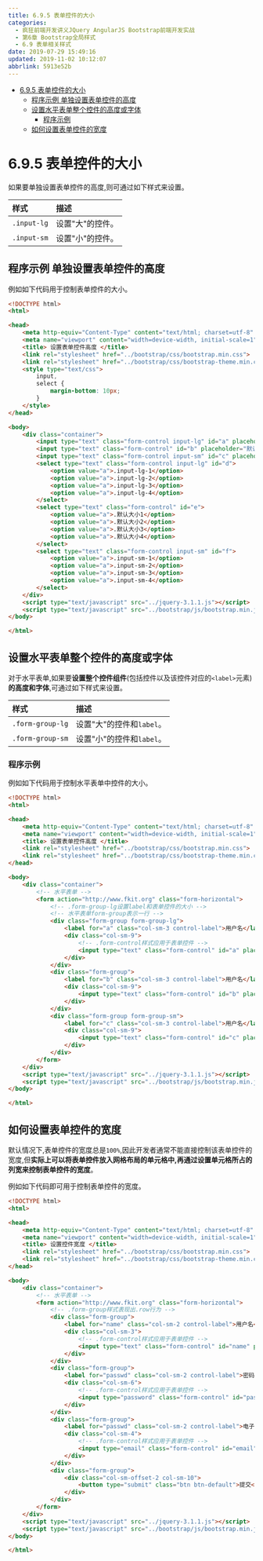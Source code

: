 ```yaml
---
title: 6.9.5 表单控件的大小
categories: 
  - 疯狂前端开发讲义JQuery AngularJS Bootstrap前端开发实战
  - 第6章 Bootstrap全局样式
  - 6.9 表单相关样式
date: 2019-07-29 15:49:16
updated: 2019-11-02 10:12:07
abbrlink: 5913e52b
---
```

<div id='my_toc'>

- [6.9.5 表单控件的大小](/JavaReadingNotes/5913e52b/#6-9-5-表单控件的大小)
    - [程序示例 单独设置表单控件的高度](/JavaReadingNotes/5913e52b/#程序示例-单独设置表单控件的高度)
    - [设置水平表单整个控件的高度或字体](/JavaReadingNotes/5913e52b/#设置水平表单整个控件的高度或字体)
        - [程序示例](/JavaReadingNotes/5913e52b/#程序示例)
    - [如何设置表单控件的宽度](/JavaReadingNotes/5913e52b/#如何设置表单控件的宽度)

</div>
<!--more-->
<script>if (navigator.platform.toLowerCase() == 'win32'){document.getElementById('my_toc').style.display = 'none';}</script>

<!--end-->
<!--SSTStart-->
# 6.9.5 表单控件的大小 #
如果要单独设置表单控件的高度,则可通过如下样式来设置。

|样式|描述|
|:---|:---|
|`.input-lg`|设置"大"的控件。|
|`.input-sm`|设置"小"的控件。|
<!--SSTStop-->
## 程序示例 单独设置表单控件的高度 ##
例如如下代码用于控制表单控件的大小。
```html
<!DOCTYPE html>
<html>

<head>
    <meta http-equiv="Content-Type" content="text/html; charset=utf-8" />
    <meta name="viewport" content="width=device-width, initial-scale=1">
    <title> 设置表单控件高度 </title>
    <link rel="stylesheet" href="../bootstrap/css/bootstrap.min.css">
    <link rel="stylesheet" href="../bootstrap/css/bootstrap-theme.min.css">
    <style type="text/css">
        input,
        select {
            margin-bottom: 10px;
        }
    </style>
</head>

<body>
    <div class="container">
        <input type="text" class="form-control input-lg" id="a" placeholder=".input-lg">
        <input type="text" class="form-control" id="b" placeholder="默认高度">
        <input type="text" class="form-control input-sm" id="c" placeholder=".input-sm">
        <select type="text" class="form-control input-lg" id="d">
            <option value="a">.input-lg-1</option>
            <option value="a">.input-lg-2</option>
            <option value="a">.input-lg-3</option>
            <option value="a">.input-lg-4</option>
        </select>
        <select type="text" class="form-control" id="e">
            <option value="a">.默认大小1</option>
            <option value="a">.默认大小2</option>
            <option value="a">.默认大小3</option>
            <option value="a">.默认大小4</option>
        </select>
        <select type="text" class="form-control input-sm" id="f">
            <option value="a">.input-sm-1</option>
            <option value="a">.input-sm-2</option>
            <option value="a">.input-sm-3</option>
            <option value="a">.input-sm-4</option>
        </select>
    </div>
    <script type="text/javascript" src="../jquery-3.1.1.js"></script>
    <script type="text/javascript" src="../bootstrap/js/bootstrap.min.js"></script>
</body>

</html>
```
<!--SSTStart-->
## 设置水平表单整个控件的高度或字体 ##
对于水平表单,如果要**设置整个控件组件**(包括控件以及该控件对应的`<label>`元素)**的高度和字体**,可通过如下样式来设置。

|样式|描述|
|:---|:---|
|`.form-group-lg`|设置"大"的控件和`label`。|
|`.form-group-sm`|设置"小"的控件和`label`。|
<!--SSTStop-->
### 程序示例 ###
例如如下代码用于控制水平表单中控件的大小。
```html
<!DOCTYPE html>
<html>

<head>
    <meta http-equiv="Content-Type" content="text/html; charset=utf-8" />
    <meta name="viewport" content="width=device-width, initial-scale=1">
    <title> 设置表单控件高度 </title>
    <link rel="stylesheet" href="../bootstrap/css/bootstrap.min.css">
    <link rel="stylesheet" href="../bootstrap/css/bootstrap-theme.min.css">
</head>

<body>
    <div class="container">
        <!-- 水平表单 -->
        <form action="http://www.fkit.org" class="form-horizontal">
            <!-- .form-group-lg设置label和表单控件的大小 -->
            <!-- 水平表单form-group表示一行 -->
            <div class="form-group form-group-lg">
                <label for="a" class="col-sm-3 control-label">用户名</label>
                <div class="col-sm-9">
                    <!-- .form-control样式应用于表单控件 -->
                    <input type="text" class="form-control" id="a" placeholder=".form-group-lg">
                </div>
            </div>
            <div class="form-group">
                <label for="b" class="col-sm-3 control-label">用户名</label>
                <div class="col-sm-9">
                    <input type="text" class="form-control" id="b" placeholder="正常大小">
                </div>
            </div>
            <div class="form-group form-group-sm">
                <label for="c" class="col-sm-3 control-label">用户名</label>
                <div class="col-sm-9">
                    <input type="text" class="form-control" id="c" placeholder=".form-group-sm">
                </div>
            </div>
        </form>
    </div>
    <script type="text/javascript" src="../jquery-3.1.1.js"></script>
    <script type="text/javascript" src="../bootstrap/js/bootstrap.min.js"></script>
</body>

</html>
```
<!--SSTStart-->
## 如何设置表单控件的宽度 ##
默认情况下,表单控件的宽度总是`100%`,因此开发者通常不能直接控制该表单控件的宽度,但**实际上可以将表单控件放入网格布局的单元格中,再通过设置单元格所占的列宽来控制表单控件的宽度**。
<!--SSTStop-->

例如如下代码即可用于控制表单控件的宽度。
```html
<!DOCTYPE html>
<html>

<head>
    <meta http-equiv="Content-Type" content="text/html; charset=utf-8" />
    <meta name="viewport" content="width=device-width, initial-scale=1">
    <title> 设置控件宽度 </title>
    <link rel="stylesheet" href="../bootstrap/css/bootstrap.min.css">
    <link rel="stylesheet" href="../bootstrap/css/bootstrap-theme.min.css">
</head>

<body>
    <div class="container">
        <!-- 水平表单 -->
        <form action="http://www.fkit.org" class="form-horizontal">
            <!-- .form-group样式表现出.row行为 -->
            <div class="form-group">
                <label for="name" class="col-sm-2 control-label">用户名</label>
                <div class="col-sm-3">
                    <!-- .form-control样式应用于表单控件 -->
                    <input type="text" class="form-control" id="name" placeholder="用户名">
                </div>
            </div>
            <div class="form-group">
                <label for="passwd" class="col-sm-2 control-label">密码</label>
                <div class="col-sm-6">
                    <!-- .form-control样式应用于表单控件 -->
                    <input type="password" class="form-control" id="passwd" placeholder="密码">
                </div>
            </div>
            <div class="form-group">
                <label for="passwd" class="col-sm-2 control-label">电子邮件</label>
                <div class="col-sm-4">
                    <!-- .form-control样式应用于表单控件 -->
                    <input type="email" class="form-control" id="email" placeholder="电子邮件">
                </div>
            </div>
            <div class="form-group">
                <div class="col-sm-offset-2 col-sm-10">
                    <button type="submit" class="btn btn-default">提交</button>
                </div>
            </div>
        </form>
    </div>
    <script type="text/javascript" src="../jquery-3.1.1.js"></script>
    <script type="text/javascript" src="../bootstrap/js/bootstrap.min.js"></script>
</body>

</html>
```

